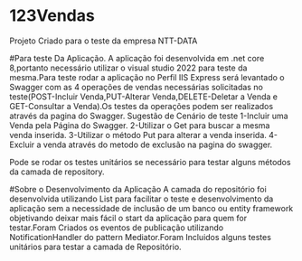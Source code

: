 # 123Vendas
Projeto Criado para o teste da empresa NTT-DATA

#Para teste Da Aplicação.
A aplicação foi desenvolvida em .net core 8,portanto necessário utilizar o visual studio 2022 para teste da mesma.Para teste rodar a aplicação no Perfil IIS Express será levantado o Swagger com as 4 operações de vendas necessárias solicitadas no teste(POST-Incluir Venda,PUT-Alterar Venda,DELETE-Deletar a Venda e GET-Consultar a Venda).Os testes da operações podem ser realizados através da pagina do Swagger.
Sugestão de Cenário de teste
1-Incluir uma Venda pela Página do Swagger.
2-Utilizar o Get para buscar a mesma venda inserida.
3-Utilizar o método Put para alterar a venda inserida.
4-Excluir a venda através do metodo de exclusão na pagina do swagger.

Pode se rodar os testes unitários se necessário para testar alguns métodos da camada de repository.

#Sobre o Desenvolvimento da Aplicação
A camada do repositório foi desenvolvida utilizando List para facilitar o teste e desenvolvimento da aplicação sem a necessidade de inclusão de um banco ou entity framework objetivando deixar mais fácil o start da aplicação para quem for testar.Foram Criados os eventos de publicação  utilizando NotificationHandler do pattern Mediator.Foram Incluidos alguns testes unitários para testar a camada de Repositório.
